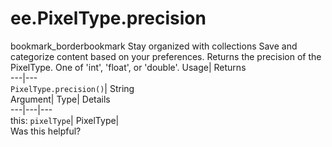  
#  ee.PixelType.precision 
bookmark_borderbookmark Stay organized with collections  Save and categorize content based on your preferences.
Returns the precision of the PixelType. One of 'int', 'float', or 'double'. 
Usage| Returns  
---|---  
`PixelType.precision()`| String  
Argument| Type| Details  
---|---|---  
this: `pixelType`| PixelType|   
Was this helpful?
